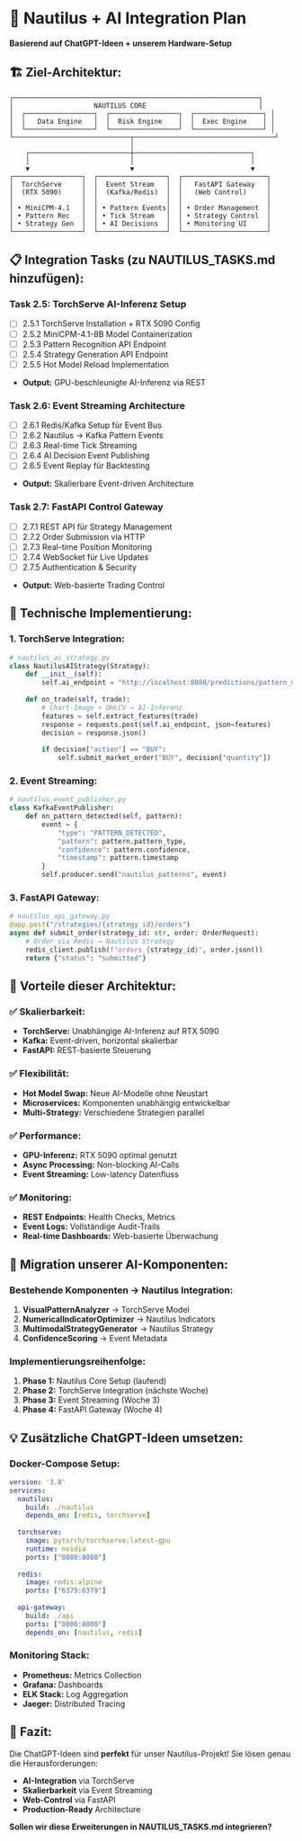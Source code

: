 # 🚀 Nautilus + AI Integration Plan
**Basierend auf ChatGPT-Ideen + unserem Hardware-Setup**

## 🏗️ **Ziel-Architektur:**

```
┌─────────────────────────────────────────────────────────────┐
│                    NAUTILUS CORE                            │
│  ┌─────────────────┐  ┌─────────────────┐  ┌─────────────────┐ │
│  │   Data Engine   │  │  Risk Engine    │  │  Exec Engine    │ │
│  └─────────────────┘  └─────────────────┘  └─────────────────┘ │
└─────────────────────────────┬───────────────────────────────────┘
                              │
    ┌─────────────────────────┼─────────────────────────────┐
    │                         │                             │
    ▼                         ▼                             ▼
┌─────────────────┐  ┌─────────────────┐  ┌─────────────────────┐
│  TorchServe     │  │  Event Stream   │  │   FastAPI Gateway   │
│  (RTX 5090)     │  │  (Kafka/Redis)  │  │   (Web Control)     │
│                 │  │                 │  │                     │
│ • MiniCPM-4.1   │  │ • Pattern Events│  │ • Order Management  │
│ • Pattern Rec   │  │ • Tick Stream   │  │ • Strategy Control  │
│ • Strategy Gen  │  │ • AI Decisions  │  │ • Monitoring UI     │
└─────────────────┘  └─────────────────┘  └─────────────────────┘
```

## 📋 **Integration Tasks (zu NAUTILUS_TASKS.md hinzufügen):**

### **Task 2.5: TorchServe AI-Inferenz Setup**
- [ ] 2.5.1 TorchServe Installation + RTX 5090 Config
- [ ] 2.5.2 MiniCPM-4.1-8B Model Containerization
- [ ] 2.5.3 Pattern Recognition API Endpoint
- [ ] 2.5.4 Strategy Generation API Endpoint
- [ ] 2.5.5 Hot Model Reload Implementation
- **Output:** GPU-beschleunigte AI-Inferenz via REST

### **Task 2.6: Event Streaming Architecture**
- [ ] 2.6.1 Redis/Kafka Setup für Event Bus
- [ ] 2.6.2 Nautilus → Kafka Pattern Events
- [ ] 2.6.3 Real-time Tick Streaming
- [ ] 2.6.4 AI Decision Event Publishing
- [ ] 2.6.5 Event Replay für Backtesting
- **Output:** Skalierbare Event-driven Architecture

### **Task 2.7: FastAPI Control Gateway**
- [ ] 2.7.1 REST API für Strategy Management
- [ ] 2.7.2 Order Submission via HTTP
- [ ] 2.7.3 Real-time Position Monitoring
- [ ] 2.7.4 WebSocket für Live Updates
- [ ] 2.7.5 Authentication & Security
- **Output:** Web-basierte Trading Control

## 🔧 **Technische Implementierung:**

### **1. TorchServe Integration:**
```python
# nautilus_ai_strategy.py
class NautilusAIStrategy(Strategy):
    def __init__(self):
        self.ai_endpoint = "http://localhost:8080/predictions/pattern_model"
        
    def on_trade(self, trade):
        # Chart-Image + OHLCV → AI-Inferenz
        features = self.extract_features(trade)
        response = requests.post(self.ai_endpoint, json=features)
        decision = response.json()
        
        if decision["action"] == "BUY":
            self.submit_market_order("BUY", decision["quantity"])
```

### **2. Event Streaming:**
```python
# nautilus_event_publisher.py
class KafkaEventPublisher:
    def on_pattern_detected(self, pattern):
        event = {
            "type": "PATTERN_DETECTED",
            "pattern": pattern.pattern_type,
            "confidence": pattern.confidence,
            "timestamp": pattern.timestamp
        }
        self.producer.send("nautilus_patterns", event)
```

### **3. FastAPI Gateway:**
```python
# nautilus_api_gateway.py
@app.post("/strategies/{strategy_id}/orders")
async def submit_order(strategy_id: str, order: OrderRequest):
    # Order via Redis → Nautilus Strategy
    redis_client.publish(f"orders_{strategy_id}", order.json())
    return {"status": "submitted"}
```

## 🎯 **Vorteile dieser Architektur:**

### ✅ **Skalierbarkeit:**
- **TorchServe:** Unabhängige AI-Inferenz auf RTX 5090
- **Kafka:** Event-driven, horizontal skalierbar
- **FastAPI:** REST-basierte Steuerung

### ✅ **Flexibilität:**
- **Hot Model Swap:** Neue AI-Modelle ohne Neustart
- **Microservices:** Komponenten unabhängig entwickelbar
- **Multi-Strategy:** Verschiedene Strategien parallel

### ✅ **Performance:**
- **GPU-Inferenz:** RTX 5090 optimal genutzt
- **Async Processing:** Non-blocking AI-Calls
- **Event Streaming:** Low-latency Datenfluss

### ✅ **Monitoring:**
- **REST Endpoints:** Health Checks, Metrics
- **Event Logs:** Vollständige Audit-Trails
- **Real-time Dashboards:** Web-basierte Überwachung

## 🚀 **Migration unserer AI-Komponenten:**

### **Bestehende Komponenten → Nautilus Integration:**
1. **VisualPatternAnalyzer** → TorchServe Model
2. **NumericalIndicatorOptimizer** → Nautilus Indicators
3. **MultimodalStrategyGenerator** → Nautilus Strategy
4. **ConfidenceScoring** → Event Metadata

### **Implementierungsreihenfolge:**
1. **Phase 1:** Nautilus Core Setup (laufend)
2. **Phase 2:** TorchServe Integration (nächste Woche)
3. **Phase 3:** Event Streaming (Woche 3)
4. **Phase 4:** FastAPI Gateway (Woche 4)

## 💡 **Zusätzliche ChatGPT-Ideen umsetzen:**

### **Docker-Compose Setup:**
```yaml
version: '3.8'
services:
  nautilus:
    build: ./nautilus
    depends_on: [redis, torchserve]
    
  torchserve:
    image: pytorch/torchserve:latest-gpu
    runtime: nvidia
    ports: ["8080:8080"]
    
  redis:
    image: redis:alpine
    ports: ["6379:6379"]
    
  api-gateway:
    build: ./api
    ports: ["8000:8000"]
    depends_on: [nautilus, redis]
```

### **Monitoring Stack:**
- **Prometheus:** Metrics Collection
- **Grafana:** Dashboards
- **ELK Stack:** Log Aggregation
- **Jaeger:** Distributed Tracing

## 🎯 **Fazit:**
Die ChatGPT-Ideen sind **perfekt** für unser Nautilus-Projekt! Sie lösen genau die Herausforderungen:
- **AI-Integration** via TorchServe
- **Skalierbarkeit** via Event Streaming  
- **Web-Control** via FastAPI
- **Production-Ready** Architecture

**Sollen wir diese Erweiterungen in NAUTILUS_TASKS.md integrieren?**